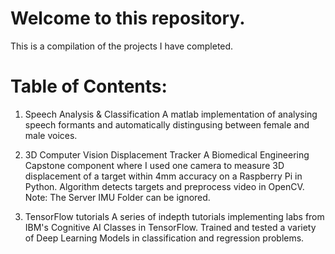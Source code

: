 # Welcome to this repository.

This is a compilation of the projects I have completed.

# Table of Contents: 

1. Speech Analysis & Classification
 A matlab implementation of analysing speech formants and automatically distingusing between female and male voices. 

2. 3D Computer Vision Displacement Tracker
A Biomedical Engineering Capstone component where I used one camera to measure 3D displacement of a target within 4mm accuracy on a Raspberry Pi in Python. Algorithm detects targets and preprocess video in OpenCV.  Note: The Server IMU Folder can be ignored. 

3. TensorFlow tutorials
A series of indepth tutorials implementing labs from IBM's Cognitive AI Classes in TensorFlow. Trained and tested a variety of Deep Learning Models in classification and regression problems. 

